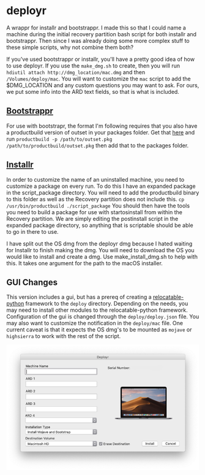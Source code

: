 # deployr

A wrappr for installr and bootstrappr. I made this so that I could name a machine during the initial recovery partition bash script for both installr and bootstrappr. Then since I was already doing some more complex stuff to these simple scripts, why not combine them both?

If you've used bootstrappr or installr, you'll have a pretty good idea of how to use deployr. If you use the `make_dmg.sh` to create, then you will run `hdiutil attach http://dmg_location/mac.dmg` and then `/Volumes/deploy/mac`. You will want to customize the `mac` script to add the $DMG_LOCATION and any custom questions you may want to ask. For ours, we put some info into the ARD text fields, so that is what is included.

## [Bootstrappr](https://github.com/munki/bootstrappr)

For use with bootstrapr, the format I'm following requires that you also have a productbuild version of outset in your packages folder.
Get that [here](https://github.com/chilcote/outset/releases) and run `productbuild -p /path/to/outset.pkg /path/to/productbuild/outset.pkg` then add that to the packages folder.

## [Installr](https://github.com/munki/installr)

In order to customize the name of an uninstalled machine, you need to customize a package on every run. To do this I have an expanded package in the script_package directory.
You will need to add the productbuild binary to this folder as well as the Recovery partition does not include this. `cp /usr/bin/productbuild ./script_package`
You should then have the tools you need to build a package for use with startosinstall from within the Recovery partition. We are simply editing the postinstall script in the expanded package directory, so anything that is scriptable should be able to go in there to use. 

I have split out the OS dmg from the deployr dmg because I hated waiting for Installr to finish making the dmg. You will need to download the OS you would like to install and create a dmg. Use make_install_dmg.sh to help with this. It takes one argument for the path to the macOS installer. 

## GUI Changes

This version includes a gui, but has a prereq of creating a [relocatable-python](https://github.com/gregneagle/relocatable-python) framework to the `deploy` directory. Depending on the needs, you may need to install other modules to the relocatable-python framework. Configuration of the gui is changed through the `deploy/deploy.json` file. You may also want to customize the notification in the `deploy/mac` file. One current caveat is that it expects the OS dmg's to be mounted as `mojave` or `highsierra` to work with the rest of the script.

![Deployr.png](./Deployr.png)